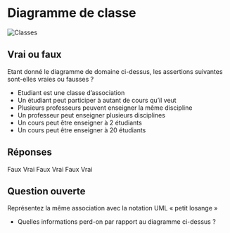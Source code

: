 # Diagramme de classe

![Classes](uml/classes.png)

## Vrai ou faux

Etant donné le diagramme de domaine ci-dessus, les assertions suivantes sont-elles vraies ou fausses ? 
- Etudiant est une classe d’association
- Un étudiant peut participer à autant de cours qu’il veut
- Plusieurs professeurs peuvent enseigner la même discipline
- Un professeur peut enseigner plusieurs disciplines
- Un cours peut être enseigner à 2 étudiants
- Un cours peut être enseigner à 20 étudiants 

## Réponses 
Faux
Vrai
Faux
Vrai
Faux
Vrai

## Question ouverte

Représentez la même association avec la notation UML « petit losange » 

- Quelles informations perd-on par rapport au diagramme ci-dessus ? 
